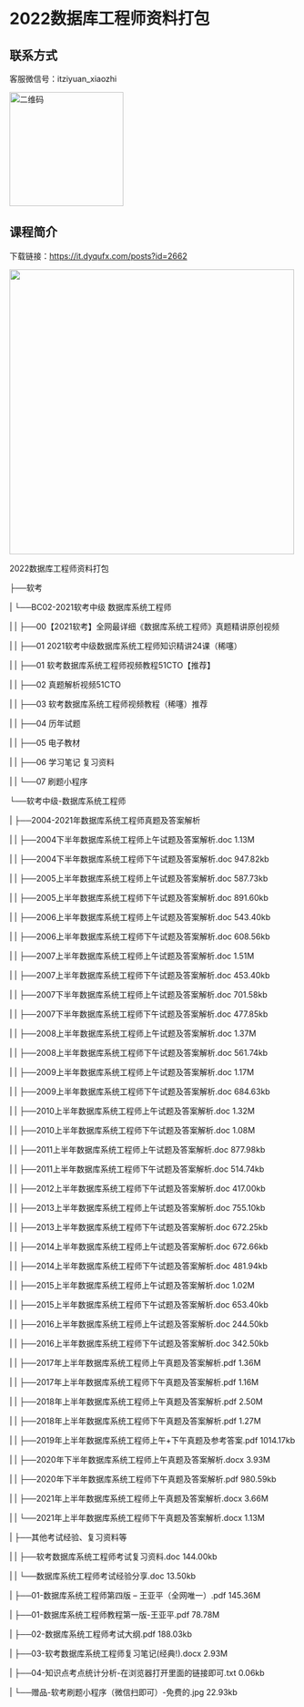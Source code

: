 # 2022数据库工程师资料打包

## 联系方式

客服微信号：itziyuan_xiaozhi

<img src="https://ziyuanyun.oss-cn-guangzhou.aliyuncs.com/common/20240614073449/666b82192834a.jpg" width="200" height="200" alt="二维码">

## 课程简介

下载链接：https://it.dyqufx.com/posts?id=2662

<img src="https://ziyuanyun.oss-cn-guangzhou.aliyuncs.com/yun/20240515184207/6644917fd6a7f.jpg" width="500" alt="">

  2022数据库工程师资料打包



 ├──软考

 | └──BC02-2021软考中级 数据库系统工程师

 | | ├──00【2021软考】全网最详细《数据库系统工程师》真题精讲原创视频

 | | ├──01 2021软考中级数据库系统工程师知识精讲24课（稀噻）

 | | ├──01 软考数据库系统工程师视频教程51CTO【推荐】

 | | ├──02 真题解析视频51CTO

 | | ├──03 软考数据库系统工程师视频教程（稀噻）推荐

 | | ├──04 历年试题

 | | ├──05 电子教材

 | | ├──06 学习笔记 复习资料

 | | └──07 刷题小程序

 └──软考中级-数据库系统工程师

 | ├──2004-2021年数据库系统工程师真题及答案解析

 | | ├──2004下半年数据库系统工程师上午试题及答案解析.doc 1.13M

 | | ├──2004下半年数据库系统工程师下午试题及答案解析.doc 947.82kb

 | | ├──2005上半年数据库系统工程师上午试题及答案解析.doc 587.73kb

 | | ├──2005上半年数据库系统工程师下午试题及答案解析.doc 891.60kb

 | | ├──2006上半年数据库系统工程师上午试题及答案解析.doc 543.40kb

 | | ├──2006上半年数据库系统工程师下午试题及答案解析.doc 608.56kb

 | | ├──2007上半年数据库系统工程师上午试题及答案解析.doc 1.51M

 | | ├──2007上半年数据库系统工程师下午试题及答案解析.doc 453.40kb

 | | ├──2007下半年数据库系统工程师上午试题及答案解析.doc 701.58kb

 | | ├──2007下半年数据库系统工程师下午试题及答案解析.doc 477.85kb

 | | ├──2008上半年数据库系统工程师上午试题及答案解析.doc 1.37M

 | | ├──2008上半年数据库系统工程师下午试题及答案解析.doc 561.74kb

 | | ├──2009上半年数据库系统工程师上午试题及答案解析.doc 1.17M

 | | ├──2009上半年数据库系统工程师下午试题及答案解析.doc 684.63kb

 | | ├──2010上半年数据库系统工程师上午试题及答案解析.doc 1.32M

 | | ├──2010上半年数据库系统工程师下午试题及答案解析.doc 1.08M

 | | ├──2011上半年数据库系统工程师上午试题及答案解析.doc 877.98kb

 | | ├──2011上半年数据库系统工程师下午试题及答案解析.doc 514.74kb

 | | ├──2012上半年数据库系统工程师下午试题及答案解析.doc 417.00kb

 | | ├──2013上半年数据库系统工程师上午试题及答案解析.doc 755.10kb

 | | ├──2013上半年数据库系统工程师下午试题及答案解析.doc 672.25kb

 | | ├──2014上半年数据库系统工程师上午试题及答案解析.doc 672.66kb

 | | ├──2014上半年数据库系统工程师下午试题及答案解析.doc 481.94kb

 | | ├──2015上半年数据库系统工程师上午试题及答案解析.doc 1.02M

 | | ├──2015上半年数据库系统工程师下午试题及答案解析.doc 653.40kb

 | | ├──2016上半年数据库系统工程师上午试题及答案解析.doc 244.50kb

 | | ├──2016上半年数据库系统工程师下午试题及答案解析.doc 342.50kb

 | | ├──2017年上半年数据库系统工程师上午真题及答案解析.pdf 1.36M

 | | ├──2017年上半年数据库系统工程师下午真题及答案解析.pdf 1.16M

 | | ├──2018年上半年数据库系统工程师上午真题及答案解析.pdf 2.50M

 | | ├──2018年上半年数据库系统工程师下午真题及答案解析.pdf 1.27M

 | | ├──2019年上半年数据库系统工程师上午+下午真题及参考答案.pdf 1014.17kb

 | | ├──2020年下半年数据库系统工程师上午真题及答案解析.docx 3.93M

 | | ├──2020年下半年数据库系统工程师下午真题及答案解析.pdf 980.59kb

 | | ├──2021年上半年数据库系统工程师上午真题及答案解析.docx 3.66M

 | | └──2021年上半年数据库系统工程师下午真题及答案解析.docx 1.13M

 | ├──其他考试经验、复习资料等

 | | ├──软考数据库系统工程师考试复习资料.doc 144.00kb

 | | └──数据库系统工程师考试经验分享.doc 13.50kb

 | ├──01-数据库系统工程师第四版 &#8211; 王亚平（全网唯一）.pdf 145.36M

 | ├──01-数据库系统工程师教程第一版-王亚平.pdf 78.78M

 | ├──02-数据库系统工程师考试大纲.pdf 188.03kb

 | ├──03-软考数据库系统工程师复习笔记(经典!).docx 2.93M

 | ├──04-知识点考点统计分析-在浏览器打开里面的链接即可.txt 0.06kb

 | └──赠品-软考刷题小程序（微信扫即可）-免费的.jpg 22.93kb

  